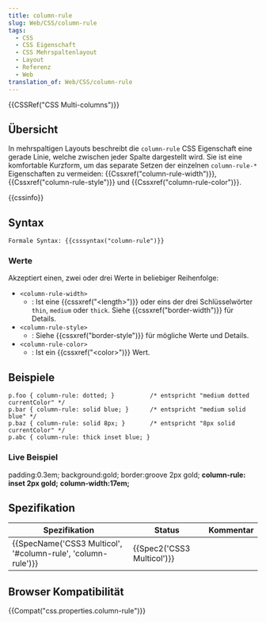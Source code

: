 ```yaml
---
title: column-rule
slug: Web/CSS/column-rule
tags:
  - CSS
  - CSS Eigenschaft
  - CSS Mehrspaltenlayout
  - Layout
  - Referenz
  - Web
translation_of: Web/CSS/column-rule
---
```

{{CSSRef("CSS Multi-columns")}}

## Übersicht

In mehrspaltigen Layouts beschreibt die `column-rule` CSS Eigenschaft eine gerade Linie, welche zwischen jeder Spalte dargestellt wird. Sie ist eine komfortable Kurzform, um das separate Setzen der einzelnen `column-rule-*` Eigenschaften zu vermeiden: {{Cssxref("column-rule-width")}}, {{Cssxref("column-rule-style")}} und {{Cssxref("column-rule-color")}}.

{{cssinfo}}

## Syntax

    Formale Syntax: {{csssyntax("column-rule")}}

### Werte

Akzeptiert einen, zwei oder drei Werte in beliebiger Reihenfolge:

- `<column-rule-width>`
  - : Ist eine {{cssxref("&lt;length&gt;")}} oder eins der drei Schlüsselwörter `thin`, `medium` oder `thick`. Siehe {{cssxref("border-width")}} für Details.
- `<column-rule-style>`
  - : Siehe {{cssxref("border-style")}} für mögliche Werte und Details.
- `<column-rule-color>`
  - : Ist ein {{cssxref("&lt;color&gt;")}} Wert.

## Beispiele

    p.foo { column-rule: dotted; }          /* entspricht "medium dotted currentColor" */
    p.bar { column-rule: solid blue; }      /* entspricht "medium solid blue" */
    p.baz { column-rule: solid 8px; }       /* entspricht "8px solid currentColor" */
    p.abc { column-rule: thick inset blue; }

### Live Beispiel

padding:0.3em; background:gold; border:groove 2px gold; **column-rule: inset 2px gold;** **column-width:17em;**

## Spezifikation

| Spezifikation                                                                    | Status                               | Kommentar |
| -------------------------------------------------------------------------------- | ------------------------------------ | --------- |
| {{SpecName('CSS3 Multicol', '#column-rule', 'column-rule')}} | {{Spec2('CSS3 Multicol')}} |           |

## Browser Kompatibilität

{{Compat("css.properties.column-rule")}}
